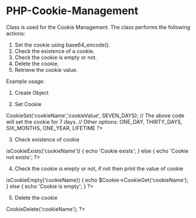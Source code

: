 # PHP-Cookie-Management
Class is used for the Cookie Management. The class performs the following actions:
1. Set the cookie using base64_encode().
2. Check the existence of a cookie.
3. Check the cookie is empty or not.
4. Delete the cookie.
5. Retrieve the cookie value.

Example usage:
1. Create Object
<?php
$Cookie = new CookieManagement();
?>

2. Set Cookie
<?php
$Cookie->CookieSet('cookieName','cookieValue', SEVEN_DAYS);

// The above code will set the cookie for 7 days.
// Other options: ONE_DAY, THIRTY_DAYS, SIX_MONTHS, ONE_YEAR, LIFETIME
?>

3. Check existence of cookie
<?php
if($Cookie->isCookieExists('cookieName'))  {
   echo 'Cookie exists';
} else {
   echo 'Cookie not exists';
?>

4. Check the cookie is empty or not, if not then print the value of cookie
<?php
if(!$Cookie->isCookieEmpty('cookieName)) {
   echo $Cookie->CookieGet('cookieName');
} else {
   echo 'Cookie is empty';
}
?>

5. Delete the cookie
<?php
   $Cookie->CookieDelete('cookieName');
?>
